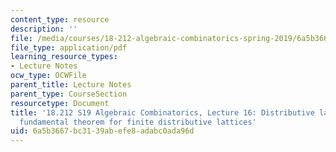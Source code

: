 ```yaml
---
content_type: resource
description: ''
file: /media/courses/18-212-algebraic-combinatorics-spring-2019/6a5b3667bc3139abefe8adabc0ada96d_MIT18_212S19_lec16.pdf
file_type: application/pdf
learning_resource_types:
- Lecture Notes
ocw_type: OCWFile
parent_title: Lecture Notes
parent_type: CourseSection
resourcetype: Document
title: '18.212 S19 Algebraic Combinatorics, Lecture 16: Distributive lattices. Birkhoff''s
  fundamental theorem for finite distributive lattices'
uid: 6a5b3667-bc31-39ab-efe8-adabc0ada96d
---
```


